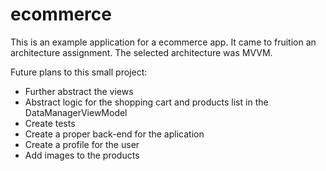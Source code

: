 # ecommerce

This is an example application for a ecommerce app.
It came to fruition an architecture assignment. The selected architecture was MVVM.

Future plans to this small project:
* Further abstract the views
* Abstract logic for the shopping cart and products list in the DataManagerViewModel
* Create tests
* Create a proper back-end for the aplication
* Create a profile for the user
* Add images to the products
